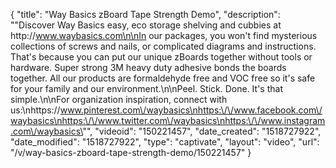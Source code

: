 {
    "title": "Way Basics zBoard Tape Strength Demo",
    "description": "\"Discover Way Basics easy, eco storage shelving and cubbies at http:\/\/www.waybasics.com\n\nIn our packages, you won't find mysterious collections of screws and nails, or complicated diagrams and instructions. That's because you can put our unique zBoards together without tools or hardware. Super strong 3M heavy duty adhesive bonds the boards together. All our products are formaldehyde free and VOC free so it's safe for your family and our environment.\n\nPeel. Stick. Done. It's that simple.\n\nFor organization inspiration, connect with us:\nhttps:\/\/www.pinterest.com\/waybasics\nhttps:\/\/www.facebook.com\/waybasics\nhttps:\/\/www.twitter.com\/waybasics\nhttps:\/\/www.instagram.com\/waybasics\"",
    "videoid": "150221457",
    "date_created": "1518727922",
    "date_modified": "1518727922",
    "type": "captivate",
    "layout": "video",
    "url": "\/v\/way-basics-zboard-tape-strength-demo\/150221457"
}